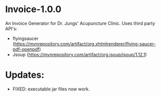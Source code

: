 # Invoice-1.0.0
An Invoice Generator for Dr. Jungs' Acupuncture Clinic.
Uses third party API's:
- flyingsaucer (https://mvnrepository.com/artifact/org.xhtmlrenderer/flying-saucer-pdf-openpdf)
- Jsoup (https://mvnrepository.com/artifact/org.jsoup/jsoup/1.12.1)

# Updates:
- FIXED: executable jar files now work.
